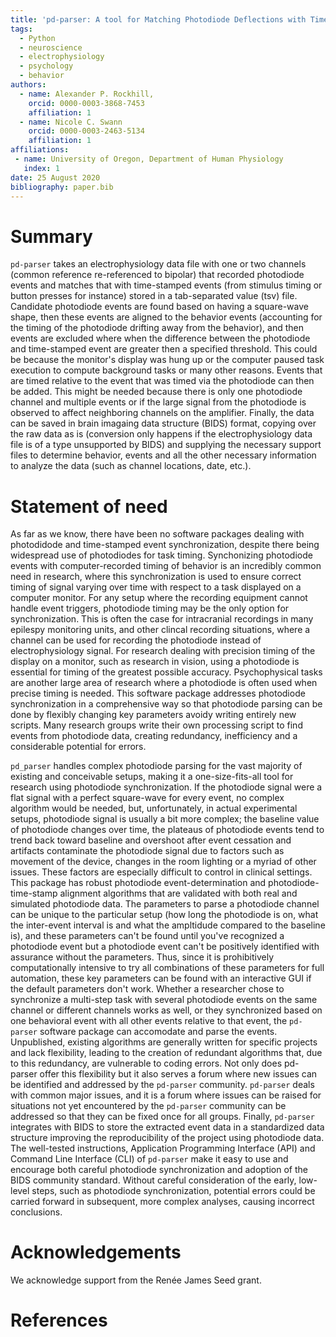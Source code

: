 ```yaml
---
title: 'pd-parser: A tool for Matching Photodiode Deflections with Time-Stamp Events'
tags:
  - Python
  - neuroscience
  - electrophysiology
  - psychology
  - behavior
authors:
  - name: Alexander P. Rockhill, 
    orcid: 0000-0003-3868-7453
    affiliation: 1
  - name: Nicole C. Swann
    orcid: 0000-0003-2463-5134
    affiliation: 1
affiliations:
 - name: University of Oregon, Department of Human Physiology
   index: 1
date: 25 August 2020
bibliography: paper.bib
---
```


# Summary

`pd-parser` takes an electrophysiology data file with one or two channels (common reference re-referenced to bipolar) that recorded photodiode events and matches that with time-stamped events (from stimulus timing or button presses for instance) stored in a tab-separated value (tsv) file. Candidate photodiode events are found based on having a square-wave shape, then these events are aligned to the behavior events (accounting for the timing of the photodiode drifting away from the behavior), and then events are excluded where when the difference between the photodiode and time-stamped event are greater then a specified threshold. This could be because the monitor's display was hung up or the computer paused task execution to compute background tasks or many other reasons. Events that are timed relative to the event that was timed via the photodiode can then be added. This might be needed because there is only one photodiode channel and multiple events or if the large signal from the photodiode is observed to affect neighboring channels on the amplifier. Finally, the data can be saved in brain imagaing data structure (BIDS) format, copying over the raw data as is (conversion only happens if the electrophysiology data file is of a type unsupported by BIDS) and supplying the necessary support files to determine behavior, events and all the other necessary information to analyze the data (such as channel locations, date, etc.).

# Statement of need 

As far as we know, there have been no software packages dealing with photodidode and time-stamped event synchronization, despite there being widespread use of photodiodes for task timing. Synchonizing photodiode events with computer-recorded timing of behavior is an incredibly common need in research, where this synchronization is used to ensure correct timing of signal varying over time with respect to a task displayed on a computer monitor. For any setup where the recording equipment cannot handle event triggers, photodiode timing may be the only option for synchronization. This is often the case for intracranial recordings in many epilespy monitoring units, and other clincal recording situations, where a channel can be used for recording the photodiode instead of electrophysiology signal. For research dealing with precision timing of the display on a monitor, such as research in vision, using a photodiode is essential for timing of the greatest possible accuracy. Psychophysical tasks are another large area of research where a photodiode is often used when precise timing is needed. This software package addresses photodiode synchronization in a comprehensive way so that photodiode parsing can be done by flexibly changing key parameters avoidy writing entirely new scripts. Many research groups write their own processing script to find events from photodiode data, creating redundancy, inefficiency and a considerable potential for errors.

`pd_parser` handles complex photodiode parsing for the vast majority of existing and conceivable setups, making it a one-size-fits-all tool for research using photodiode synchronization. If the photodiode signal were a flat signal with a perfect square-wave for every event, no complex algorithm would be needed, but, unfortunately, in actual experimental setups, photodiode signal is usually a bit more complex; the baseline value of photodiode changes over time, the plateaus of photodiode events tend to trend back toward baseline and overshoot after event cessation and artifacts contaminate the photodiode signal due to factors such as movement of the device, changes in the room lighting or a myriad of other issues. These factors are especially difficult to control in clinical settings. This package has robust photodiode event-determination and photodiode-time-stamp alignment algorithms that are validated with both real and simulated photodiode data. The parameters to parse a photodiode channel can be unique to the particular setup (how long the photodiode is on, what the inter-event interval is and what the ampltidude compared to the baseline is), and these parameters can't be found until you've recognized a photodiode event but a photodiode event can't be positively identified with assurance without the parameters. Thus, since it is prohibitively computationally intensive to try all combinations of these parameters for full automation, these key parameters can be found with an interactive GUI if the default parameters don't work. Whether a researcher chose to synchronize a multi-step task with several photodiode events on the same channel or different channels works as well, or they synchronized based on one behavioral event with all other events relative to that event, the `pd-parser` software package can accomodate and parse the events. Unpublished, existing algorithms are generally written for specific projects and lack flexibility, leading to the creation of redundant algorithms that, due to this redundancy, are vulnerable to coding errors. Not only does pd-parser offer this flexibility but it also serves a forum where new issues can be identified and addressed by the `pd-parser` community. `pd-parser` deals with common major issues, and it is a forum where issues can be raised for situations not yet encountered by the `pd-parser` community can be addressed so that they can be fixed once for all groups. Finally, `pd-parser` integrates with BIDS to store the extracted event data in a standardized data structure improving the reproducibility of the project using photodiode data. The well-tested instructions, Application Programming Interface (API) and Command Line Interface (CLI) of `pd-parser` make it easy to use and encourage both careful photodiode synchronization and adoption of the BIDS community standard. Without careful consideration of the early, low-level steps, such as photodiode synchronization, potential errors could be carried forward in subsequent, more complex analyses, causing incorrect conclusions.

# Acknowledgements

We acknowledge support from the Renée James Seed grant.

# References